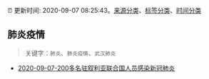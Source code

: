 :alarm_clock: 更新时间: 2020-09-07 08:25:43。[来源分类](../README.md)、[标签分类](../TAGS.md)、[时间分类](../TIMELINE.md)

## 肺炎疫情


> 关键字：`肺炎`、`肺炎疫情`、`武汉肺炎`



- [2020-09-07-200多名驻叙利亚联合国人员感染新冠肺炎](http://m.weibo.cn/3057540037/4546475134288670) 
